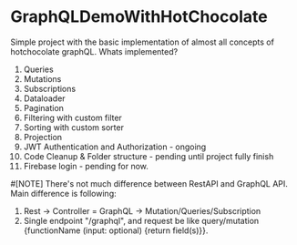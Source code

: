 # GraphQLDemoWithHotChocolate
Simple project with the basic implementation of almost all concepts of hotchocolate graphQL.
Whats implemented?
  1. Queries
  2. Mutations
  3. Subscriptions
  4. Dataloader
  5. Pagination
  6. Filtering with custom filter
  7. Sorting with custom sorter
  8. Projection
  9. JWT Authentication and Authorization - ongoing
  10. Code Cleanup & Folder structure - pending until project fully finish
  11. Firebase login - pending for now.
  
#[NOTE]
There's not much difference between RestAPI and GraphQL API. Main difference is following:
  1. Rest -> Controller = GraphQL -> Mutation/Queries/Subscription
  2. Single endpoint "/graphql", and request be like query/mutation {functionName (input: optional) {return field(s)}}.
